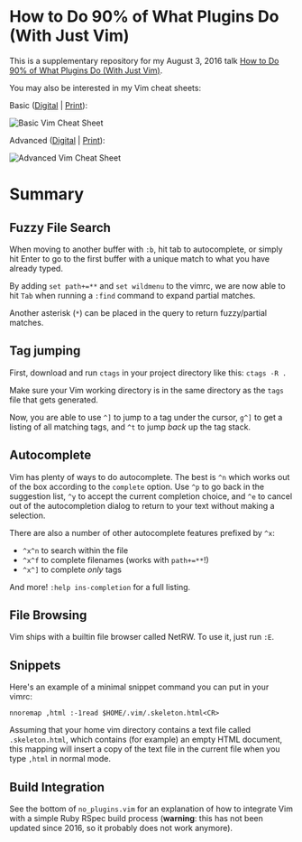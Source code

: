# How to Do 90% of What Plugins Do (With Just Vim)

This is a supplementary repository for my August 3, 2016 talk
[How to Do 90% of What Plugins Do (With Just Vim)](https://www.youtube.com/watch?v=XA2WjJbmmoM).

You may also be interested in my Vim cheat sheets:

Basic ([Digital](https://thingsfittogether.com/product/vim-basics-cheat-sheet-digital-download/) | [Print](https://thingsfittogether.com/product/vim-cheat-sheet-basics-print/)):

![Basic Vim Cheat Sheet](https://thingsfittogether.com/wp-content/uploads/2021/03/Vim-Cheatsheet-2-Final-Draft.png)

Advanced ([Digital](https://thingsfittogether.com/product/vim-cheat-sheet-advanced-digital-download/) | [Print](https://thingsfittogether.com/product/vim-cheat-sheet-advanced-print/)):

![Advanced Vim Cheat Sheet](https://thingsfittogether.com/wp-content/uploads/2020/12/vimposterv1movie.png)

# Summary

## Fuzzy File Search

When moving to another buffer with `:b`, hit tab to autocomplete, or
simply hit Enter to go to the first buffer with a unique match to what you
have already typed.

By adding `set path+=**` and `set wildmenu` to the vimrc, we are now
able to hit `Tab` when running a `:find` command to expand partial matches.

Another asterisk (`*`) can be placed in the query to return fuzzy/partial matches.

## Tag jumping

First, download and run `ctags` in your project directory like this: `ctags -R .`

Make sure your Vim working directory is in the same directory as the `tags` file
that gets generated.

Now, you are able to use `^]` to jump to a tag under the cursor, `g^]` to get a
listing of all matching tags, and `^t` to jump *back* up the tag stack.

## Autocomplete

Vim has plenty of ways to do autocomplete. The best is `^n` which works out of the box
according to the `complete` option. Use `^p` to go back in the suggestion list, 
`^y` to accept the current completion choice, and `^e` to cancel out of the autocompletion
dialog to return to your text without making a selection.

There are also a number of other autocomplete features prefixed by `^x`:

- `^x^n` to search within the file
- `^x^f` to complete filenames (works with `path+=**`!)
- `^x^]` to complete *only* tags

And more! `:help ins-completion` for a full listing.

## File Browsing

Vim ships with a builtin file browser called NetRW. To use it, just run `:E`.

## Snippets

Here's an example of a minimal snippet command you can put in your vimrc:

```vim
nnoremap ,html :-1read $HOME/.vim/.skeleton.html<CR>
```

Assuming that your home vim directory contains a text file called `.skeleton.html`,
which contains (for example) an empty HTML document, this mapping will insert
a copy of the text file in the current file when you type `,html` in normal mode.

## Build Integration

See the bottom of `no_plugins.vim` for an explanation of how to integrate Vim
with a simple Ruby RSpec build process (**warning**: this has not been updated
since 2016, so it probably does not work anymore).

